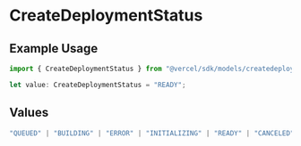 # CreateDeploymentStatus

## Example Usage

```typescript
import { CreateDeploymentStatus } from "@vercel/sdk/models/createdeploymentop.js";

let value: CreateDeploymentStatus = "READY";
```

## Values

```typescript
"QUEUED" | "BUILDING" | "ERROR" | "INITIALIZING" | "READY" | "CANCELED"
```